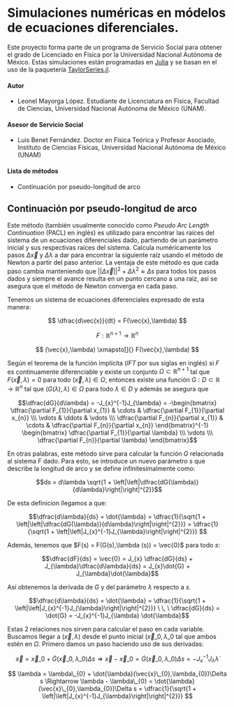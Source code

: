 # Simulaciones numéricas en módelos de ecuaciones diferenciales.

Este proyecto forma parte de un programa de Servicio Social para obtener el grado de Licenciado en Física por la Universidad Nacional Autónoma de México. Estas simulaciones están programadas en [Julia](https://julialang.org/) y se basan en el uso de la paquetería [TaylorSeries.jl](https://github.com/JuliaDiff/TaylorSeries.jl).

#### Autor

- Leonel Mayorga López. Estudiante de Licenciatura en Física, Facultad de Ciencias, Universidad Nacional Autónoma de México (UNAM).

#### Asesor de Servicio Social

- Luis Benet Fernández. Doctor en Física Teórica y Profesor Asociado, Instituto de Ciencias Físicas, Universidad Nacional Autónoma de México (UNAM)

#### Lista de métodos

- Continuación por pseudo-longitud de arco

## Continuación por pseudo-longitud de arco

Este método (también usualmente conocido como *Pseudo Arc Length Continuation* (PACL) en inglés) es utilizado para encontrar las raíces del sistema de un ecuaciones diferenciales dado, partiendo de un parámetro inicial y sus respectivas raíces del sistema. Calcula numéricamente los pasos $\Delta \vec{x}$ y $\Delta \lambda$ a dar para encontrar la siguiente raíz usando el método de Newton a partir del paso anterior. La ventaja de este método es que cada paso cambia manteniendo que $||\Delta \vec{x}||^{2} + \Delta \lambda ^{2} \approx \Delta s$ para todos los pasos dados y siempre el avance resulta en un punto cercano a una raíz, así se asegura que el método de Newton converga en cada paso.

Tenemos un sistema de ecuaciones diferenciales expresado de esta manera:

$$ \dfrac{d\vec{x}}{dt} = F(\vec{x},\lambda) $$

$$F:\mathbb{R}^{n+1} \rightarrow \mathbb{R}^{n}$$

$$ (\vec{x},\lambda) \xmapsto[]{}   F(\vec{x},\lambda) $$

Según el teorema de la función implícita (*IFT* por sus siglas en inglés) si $F$ es continuamente diferenciable y existe un conjunto $\Omega \subset \mathbb{R}^{n+1}$ tal que $F(\vec{x},\lambda) = 0$ para todo $(\vec{x},\lambda) \in \Omega$, entonces existe una función $G:D\subset\mathbb{R} \rightarrow \mathbb{R}^{n}$ tal que $(G(\lambda),\lambda)\in\Omega$ para todo $\lambda \in D$ y además se asegura que

$$\dfrac{dG}{d\lambda} = -J_{x}^{-1}J_{\lambda} = -\begin{bmatrix} \dfrac{\partial F_{1}}{\partial x_{1}} & \cdots & \dfrac{\partial F_{1}}{\partial x_{n}} \\\ \vdots & \ddots & \vdots \\\ \dfrac{\partial F_{n}}{\partial x_{1}} & \cdots & \dfrac{\partial F_{n}}{\partial x_{n}} \end{bmatrix}^{-1} \begin{bmatrix} \dfrac{\partial F_{1}}{\partial \lambda} \\\ \vdots \\\ \dfrac{\partial F_{n}}{\partial \lambda} \end{bmatrix}$$

En otras palabras, este método sirve para calcular la función $G$ relacionada al sistema $F$ dado. Para esto, se introduce un nuevo parámetro $s$ que describe la longitud de arco y se define infinitesimalmente como:

$$ds = d\lambda \sqrt{1 + \left|\left|\dfrac{dG(\lambda)}{d\lambda}\right|\right|^{2}}$$

De esta definicion llegamos a que:

$$\dfrac{d\lambda}{ds} = \dot{\lambda} = \dfrac{1}{\sqrt{1 + \left|\left|\dfrac{dG(\lambda)}{d\lambda}\right|\right|^{2}}} = \dfrac{1}{\sqrt{1 + \left|\left|J_{x}^{-1}J_{\lambda}\right|\right|^{2}}} $$

Además, tenemos que $F(s) = F(G(s),\lambda (s)) = \vec{0}$ para todo $s$:

$$\dfrac{dF}{ds} = \vec{0} = J_{x} \dfrac{dG}{ds} + J_{\lambda}\dfrac{d\lambda}{ds} = J_{x}\dot{G} + J_{\lambda}\dot{\lambda}$$

Así obtenemos la derivada de $G$ y del parámetro $\lambda$ respecto a $s$.

$$\dfrac{d\lambda}{ds} = \dot{\lambda} = \dfrac{1}{\sqrt{1 + \left|\left|J_{x}^{-1}J_{\lambda}\right|\right|^{2}}} \ \, \ \dfrac{dG}{ds} = \dot{G} = -J_{x}^{-1}J_{\lambda} \dot{\lambda}$$

Estas 2 relaciones nos sirven para calcular el paso en cada variable. Buscamos llegar a $(\vec{x},\lambda)$ desde el punto inicial $(\vec{x}\_{0},\lambda\_{0}$ tal que ambos estén en $\Omega$. Primero damos un paso haciendo uso de sus derivadas:

$$ \vec{x} = \vec{x}\_{0} + \dot{G}(\vec{x}\_{0},\lambda\_{0})\Delta s \Rightarrow \vec{x} - \vec{x}\_{0} = \dot{G}(\vec{x}\_{0},\lambda\_{0})\Delta s  = -J_{x}^{-1}J_{\lambda} \dot{\lambda}$$

$$ \lambda = \lambda\_{0} + \dot{\lambda}(\vec{x}\_{0},\lambda_{0})\Delta s \Rightarrow \lambda - \lambda\_{0} = \dot{\lambda}(\vec{x}\_{0},\lambda_{0})\Delta s = \dfrac{1}{\sqrt{1 + \left|\left|J_{x}^{-1}J_{\lambda}\right|\right|^{2}}} $$
